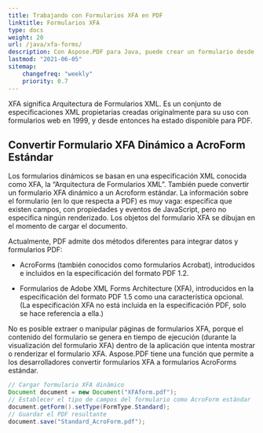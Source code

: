 ```yaml
---
title: Trabajando con Formularios XFA en PDF
linktitle: Formularios XFA
type: docs
weight: 20
url: /java/xfa-forms/
description: Con Aspose.PDF para Java, puede crear un formulario desde cero, completar el campo del formulario en un documento PDF, extraer datos del formulario, agregar o eliminar campos en el formulario existente.
lastmod: "2021-06-05"
sitemap:
    changefreq: "weekly"
    priority: 0.7
---
```


XFA significa Arquitectura de Formularios XML. Es un conjunto de especificaciones XML propietarias creadas originalmente para su uso con formularios web en 1999, y desde entonces ha estado disponible para PDF.

## Convertir Formulario XFA Dinámico a AcroForm Estándar

Los formularios dinámicos se basan en una especificación XML conocida como XFA, la “Arquitectura de Formularios XML”. También puede convertir un formulario XFA dinámico a un Acroform estándar. La información sobre el formulario (en lo que respecta a PDF) es muy vaga: especifica que existen campos, con propiedades y eventos de JavaScript, pero no especifica ningún renderizado. Los objetos del formulario XFA se dibujan en el momento de cargar el documento.

Actualmente, PDF admite dos métodos diferentes para integrar datos y formularios PDF:

- AcroForms (también conocidos como formularios Acrobat), introducidos e incluidos en la especificación del formato PDF 1.2.

- Formularios de Adobe XML Forms Architecture (XFA), introducidos en la especificación del formato PDF 1.5 como una característica opcional. (La especificación XFA no está incluida en la especificación PDF, solo se hace referencia a ella.)

No es posible extraer o manipular páginas de formularios XFA, porque el contenido del formulario se genera en tiempo de ejecución (durante la visualización del formulario XFA) dentro de la aplicación que intenta mostrar o renderizar el formulario XFA. Aspose.PDF tiene una función que permite a los desarrolladores convertir formularios XFA a formularios AcroForms estándar.

```java
// Cargar formulario XFA dinámico
Document document = new Document("XFAform.pdf");
// Establecer el tipo de campos del formulario como AcroForm estándar
document.getForm().setType(FormType.Standard);
// Guardar el PDF resultante
document.save("Standard_AcroForm.pdf");
```